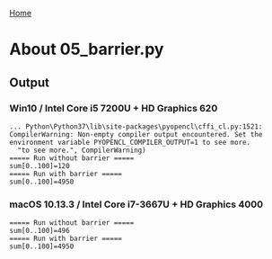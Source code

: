 [Home](../../../#overview)

# About 05_barrier.py

## Output

### Win10 / Intel Core i5 7200U + HD Graphics 620

```
... Python\Python37\lib\site-packages\pyopencl\cffi_cl.py:1521: CompilerWarning: Non-empty compiler output encountered. Set the environment variable PYOPENCL_COMPILER_OUTPUT=1 to see more.
  "to see more.", CompilerWarning)
===== Run without barrier =====
sum[0..100]=120
===== Run with barrier =====
sum[0..100]=4950
```

### macOS 10.13.3 / Intel Core i7-3667U + HD Graphics 4000

```
===== Run without barrier =====
sum[0..100]=496
===== Run with barrier =====
sum[0..100]=4950
```
